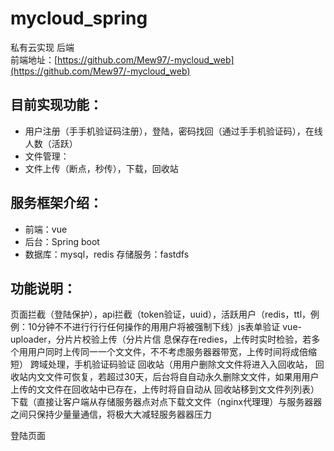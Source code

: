 # mycloud_spring
私有云实现 后端  
前端地址：[https://github.com/Mew97/-mycloud_web](https://github.com/Mew97/-mycloud_web) 

## 目前实现功能：
* 用户注册（⼿手机验证码注册），登陆，密码找回（通过⼿手机验证码），在线人数（活跃）
* 文件管理：
* ⽂件上传（断点，秒传），下载，回收站

## 服务框架介绍： 
- 前端：vue
- 后台：Spring boot
- 数据库：mysql，redis 存储服务：fastdfs

## 功能说明：

页面拦截（登陆保护），api拦截（token验证，uuid），活跃用户（redis，ttl，例例：10分钟不不进⾏行行任何操作的⽤用户将被强制下线）js表单验证
vue-uploader，分⽚片校验上传（分⽚片信 息保存在redies，上传时实时检验，若多个⽤用户同时上传同⼀一个⽂文件，不不考虑服务器器带宽，上传时间将成倍缩短）
跨域处理，⼿机验证码验证
回收站（⽤用户删除⽂文件将进⼊入回收站， 回收站内⽂文件可恢复，若超过30天，后台将⾃自动永久删除⽂文件，如果⽤用户上传的⽂文件在回收站中已存在，上传时将⾃自动从 回收站移到⽂文件列列表）
下载（直接让客户端从存储服务器点对点下载⽂文件（nginx代理理）与服务器器之间只保持少量量通信，将极⼤大减轻服务器器压力  

登陆页面  
<img scr="https://github.com/Mew97/resources/blob/master/登陆.png" width=50% />



